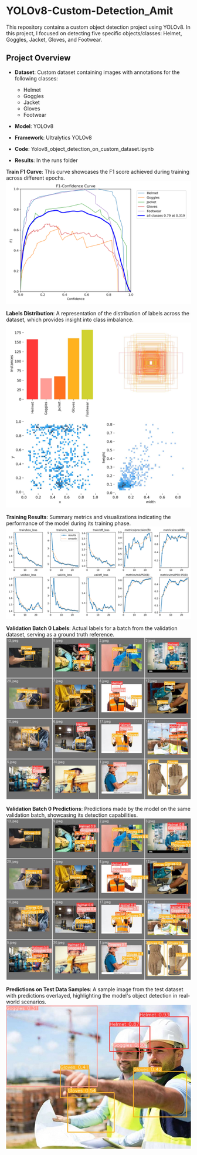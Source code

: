 # YOLOv8-Custom-Detection_Amit

This repository contains a custom object detection project using YOLOv8. In this project, I focused on detecting five specific objects/classes: Helmet, Goggles, Jacket, Gloves, and Footwear.


## Project Overview

- **Dataset**: Custom dataset containing images with annotations for the following classes:
  - Helmet
  - Goggles
  - Jacket
  - Gloves
  - Footwear
  
- **Model**: YOLOv8

- **Framework**: Ultralytics YOLOv8
- **Code**: Yolov8_object_detection_on_custom_dataset.ipynb
- **Results**: In the runs folder

**Train F1 Curve**:
This curve showcases the F1 score achieved during training across different epochs.
![Train F1 Curve](runs/detect/train/F1_curve.png)

**Labels Distribution**:
A representation of the distribution of labels across the dataset, which provides insight into class imbalance.
![Labels](runs/detect/train/labels.jpg)

**Training Results**:
Summary metrics and visualizations indicating the performance of the model during its training phase.
![Train Results](runs/detect/train/results.png)

**Validation Batch 0 Labels**:
Actual labels for a batch from the validation dataset, serving as a ground truth reference.
![Validation Batch 0 Label](runs/detect/val/val_batch0_labels.jpg)

**Validation Batch 0 Predictions**:
Predictions made by the model on the same validation batch, showcasing its detection capabilities.
![Validation Batch 0 Prediction](runs/detect/val/val_batch0_pred.jpg)

**Predictions on Test Data Samples**:
A sample image from the test dataset with predictions overlayed, highlighting the model's object detection in real-world scenarios.
![Predictions on Test Data Samples](runs/detect/predict/14.jpg) 





